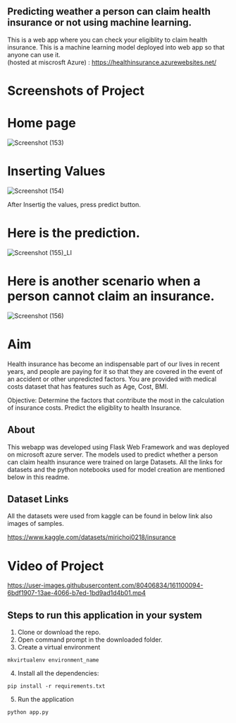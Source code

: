 ## Predicting weather a person can claim health insurance or not using machine learning.

This is a web app where you can check your eligiblity to claim health insurance. This is a machine learning model deployed into web app so that anyone can use it.<br>
(hosted at miscrosft Azure) : https://healthinsurance.azurewebsites.net/

# Screenshots of Project

# Home page 
![Screenshot (153)](https://user-images.githubusercontent.com/80406834/160917335-eedea09a-c629-461c-967f-d7c6af792d63.png)

# Inserting Values
![Screenshot (154)](https://user-images.githubusercontent.com/80406834/160918046-baeb4e93-d0d4-4d49-bc8d-e66f812128de.png)

After Insertig the values, press predict button. 
# Here is the prediction.
![Screenshot (155)_LI](https://user-images.githubusercontent.com/80406834/160918629-b90bb8fb-fa73-4b18-b546-a3645859112e.jpg)

# Here is another scenario when a person cannot claim an insurance.
![Screenshot (156)](https://user-images.githubusercontent.com/80406834/160920354-c1601d21-c074-4c59-bcc8-878d53b2af84.png)

# Aim
Health insurance has become an indispensable part of our lives in recent years, and people are paying for it so that they are covered in the event of an accident or other unpredicted factors.
You are provided with medical costs dataset that has features such as Age, Cost, BMI.

Objective:
Determine the factors that contribute the most in the calculation of insurance costs.
Predict the eligiblity to health Insurance.

## About

This webapp was developed using Flask Web Framework and was deployed on microsoft azure server. The models used to predict whether a person can claim health insurance were trained on large Datasets. All the links for datasets and the python notebooks used for model creation are mentioned below in this readme.

## Dataset Links

All the datasets were used from kaggle can be found in below link also images of samples.

https://www.kaggle.com/datasets/mirichoi0218/insurance

# Video of Project

https://user-images.githubusercontent.com/80406834/161100094-6bdf1907-13ae-4066-b7ed-1bd9ad1d4b01.mp4

## Steps to run this application in your system

1. Clone or download the repo.
2. Open command prompt in the downloaded folder.
3. Create a virtual environment

```
mkvirtualenv environment_name
```

4. Install all the dependencies:

```
pip install -r requirements.txt
```

5. Run the application

```
python app.py
```

